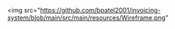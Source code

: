 <img src="https://github.com/bpatel2001/invoicing-system/blob/main/src/main/resources/Wireframe.png"

